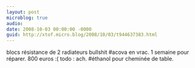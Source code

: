 ```yaml
---
layout: post
microblog: true
audio: 
date: 2008-10-03 00:00:00 -0000
guid: http://xtof.micro.blog/2008/10/03/t944637383.html
---
```

blocs résistance de 2 radiateurs bullshit #acova en vrac. 1 semaine pour réparer. 800 euros :( todo : ach. #éthanol pour cheminée de table.
